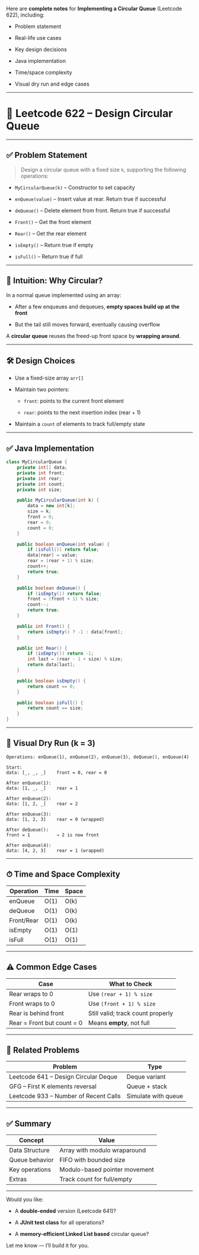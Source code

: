 Here are **complete notes** for **Implementing a Circular Queue** (Leetcode 622), including:

- Problem statement
    
- Real-life use cases
    
- Key design decisions
    
- Java implementation
    
- Time/space complexity
    
- Visual dry run and edge cases
    

---

# 📘 Leetcode 622 – Design Circular Queue

---

## ✅ Problem Statement

> Design a circular queue with a fixed size `k`, supporting the following operations:

- `MyCircularQueue(k)` – Constructor to set capacity
    
- `enQueue(value)` – Insert value at rear. Return true if successful
    
- `deQueue()` – Delete element from front. Return true if successful
    
- `Front()` – Get the front element
    
- `Rear()` – Get the rear element
    
- `isEmpty()` – Return true if empty
    
- `isFull()` – Return true if full
    

---

## 🧠 Intuition: Why Circular?

In a normal queue implemented using an array:

- After a few enqueues and dequeues, **empty spaces build up at the front**
    
- But the tail still moves forward, eventually causing overflow
    

A **circular queue** reuses the freed-up front space by **wrapping around**.

---

## 🛠️ Design Choices

- Use a fixed-size array `arr[]`
    
- Maintain two pointers:
    
    - `front`: points to the current front element
        
    - `rear`: points to the next insertion index (rear + 1)
        
- Maintain a `count` of elements to track full/empty state
    

---

## ✅ Java Implementation

```java
class MyCircularQueue {
    private int[] data;
    private int front;
    private int rear;
    private int count;
    private int size;

    public MyCircularQueue(int k) {
        data = new int[k];
        size = k;
        front = 0;
        rear = 0;
        count = 0;
    }

    public boolean enQueue(int value) {
        if (isFull()) return false;
        data[rear] = value;
        rear = (rear + 1) % size;
        count++;
        return true;
    }

    public boolean deQueue() {
        if (isEmpty()) return false;
        front = (front + 1) % size;
        count--;
        return true;
    }

    public int Front() {
        return isEmpty() ? -1 : data[front];
    }

    public int Rear() {
        if (isEmpty()) return -1;
        int last = (rear - 1 + size) % size;
        return data[last];
    }

    public boolean isEmpty() {
        return count == 0;
    }

    public boolean isFull() {
        return count == size;
    }
}
```

---

## 🔁 Visual Dry Run (k = 3)

```text
Operations: enQueue(1), enQueue(2), enQueue(3), deQueue(), enQueue(4)

Start:
data: [_, _, _]    front = 0, rear = 0

After enQueue(1):
data: [1, _, _]    rear = 1

After enQueue(2):
data: [1, 2, _]    rear = 2

After enQueue(3):
data: [1, 2, 3]    rear = 0 (wrapped)

After deQueue():
front = 1          → 2 is now front

After enQueue(4):
data: [4, 2, 3]    rear = 1 (wrapped)
```

---

## ⏱ Time and Space Complexity

|Operation|Time|Space|
|---|---|---|
|enQueue|O(1)|O(k)|
|deQueue|O(1)|O(k)|
|Front/Rear|O(1)|O(k)|
|isEmpty|O(1)|O(1)|
|isFull|O(1)|O(1)|

---

## ⚠️ Common Edge Cases

|Case|What to Check|
|---|---|
|Rear wraps to 0|Use `(rear + 1) % size`|
|Front wraps to 0|Use `(front + 1) % size`|
|Rear is behind front|Still valid; track count properly|
|Rear = Front but count = 0|Means **empty**, not full|

---

## 🔗 Related Problems

|Problem|Type|
|---|---|
|Leetcode 641 – Design Circular Deque|Deque variant|
|GFG – First K elements reversal|Queue + stack|
|Leetcode 933 – Number of Recent Calls|Simulate with queue|

---

## ✅ Summary

|Concept|Value|
|---|---|
|Data Structure|Array with modulo wraparound|
|Queue behavior|FIFO with bounded size|
|Key operations|Modulo-based pointer movement|
|Extras|Track count for full/empty|

---

Would you like:

- A **double-ended** version (Leetcode 641)?
    
- A **JUnit test class** for all operations?
    
- A **memory-efficient Linked List based** circular queue?
    

Let me know — I’ll build it for you.
